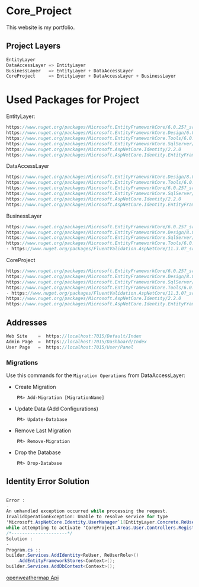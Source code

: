 # Core_Project
This website is my portfolio.

## Project Layers
``` cs
EntityLayer
DataAccessLayer => EntityLayer
BusinessLayer   => EntityLayer + DataAccessLayer
CoreProject     => EntityLayer + DataAccessLayer + BusinessLayer 
```

# Used Packages for Project
EntityLayer:
```cs
https://www.nuget.org/packages/Microsoft.EntityFrameworkCore/6.0.25?_src=template
https://www.nuget.org/packages/Microsoft.EntityFrameworkCore.Design/6.0.25?_src=template
https://www.nuget.org/packages/Microsoft.EntityFrameworkCore.Tools/6.0.25?_src=template
https://www.nuget.org/packages/Microsoft.EntityFrameworkCore.SqlServer/6.0.25?_src=template
https://www.nuget.org/packages/Microsoft.AspNetCore.Identity/2.2.0
https://www.nuget.org/packages/Microsoft.AspNetCore.Identity.EntityFrameworkCore/6.0.0?_src=template
```

DataAccessLayer
```cs
https://www.nuget.org/packages/Microsoft.EntityFrameworkCore.Design/8.0.0?_src=template
https://www.nuget.org/packages/Microsoft.EntityFrameworkCore.Tools/6.0.25?_src=template
https://www.nuget.org/packages/Microsoft.EntityFrameworkCore/6.0.25?_src=template
https://www.nuget.org/packages/Microsoft.EntityFrameworkCore.SqlServer/6.0.25?_src=template
https://www.nuget.org/packages/Microsoft.AspNetCore.Identity/2.2.0	
https://www.nuget.org/packages/Microsoft.AspNetCore.Identity.EntityFrameworkCore/6.0.0?_src=template
```

BusinessLayer
```cs
https://www.nuget.org/packages/Microsoft.EntityFrameworkCore/6.0.25?_src=template
https://www.nuget.org/packages/Microsoft.EntityFrameworkCore.Design/8.0.0?_src=template
https://www.nuget.org/packages/Microsoft.EntityFrameworkCore.SqlServer/6.0.25?_src=template
https://www.nuget.org/packages/Microsoft.EntityFrameworkCore.Tools/6.0.25?_src=template
- https://www.nuget.org/packages/FluentValidation.AspNetCore/11.3.0?_src=template
```

CoreProject
```cs
https://www.nuget.org/packages/Microsoft.EntityFrameworkCore/6.0.25?_src=template
https://www.nuget.org/packages/Microsoft.EntityFrameworkCore.Design/8.0.0?_src=template
https://www.nuget.org/packages/Microsoft.EntityFrameworkCore.SqlServer/6.0.25?_src=template
https://www.nuget.org/packages/Microsoft.EntityFrameworkCore.Tools/6.0.25?_src=template
- https://www.nuget.org/packages/FluentValidation.AspNetCore/11.3.0?_src=template
https://www.nuget.org/packages/Microsoft.AspNetCore.Identity/2.2.0	
https://www.nuget.org/packages/Microsoft.AspNetCore.Identity.EntityFrameworkCore/6.0.0?_src=template
```

## Addresses
```cs
Web Site    =  https://localhost:7015/Default/Index
Admin Page  =  https://localhost:7015/Dashboard/Index
User Page   =  https://localhost:7015/User/Panel
```

### Migrations
Use this commands for the `Migration Operations` from DataAccessLayer:
- Create Migration
```
    PM> Add-Migration [MigrationName]
```
- Update Data   (Add Configurations)
```
    PM> Update-Database
```
- Remove Last Migration
```
    PM> Remove-Migration
```
- Drop the Database
```
    PM> Drop-Database
```

## Identity Error Solution
```cs

Error :
-
An unhandled exception occurred while processing the request.
InvalidOperationException: Unable to resolve service for type 
'Microsoft.AspNetCore.Identity.UserManager`1[EntityLayer.Concrete.ReUser]' 
while attempting to activate 'CoreProject.Areas.User.Controllers.RegisterController'.
/*---------------------*/
Solution :
- 
Program.cs ::
builder.Services.AddIdentity<ReUser, ReUserRole>()
    .AddEntityFrameworkStores<Context>();
builder.Services.AddDbContext<Context>();

```

[openweathermap Api](https://openweathermap.org/current)